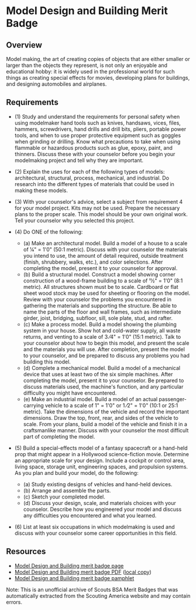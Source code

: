 

# Model Design and Building Merit Badge


## Overview



Model making, the art of creating copies of objects that are either smaller or larger than the objects they represent, is not only an enjoyable and educational hobby: it is widely used in the professional world for such things as creating special effects for movies, developing plans for buildings, and designing automobiles and airplanes.

## Requirements

* (1) Study and understand the requirements for personal safety when using modelmaker hand tools such as knives, handsaws, vices, files, hammers, screwdrivers, hand drills and drill bits, pliers, portable power tools, and when to use proper protective equipment such as goggles when grinding or drilling. Know what precautions to take when using flammable or hazardous products such as glue, epoxy, paint, and thinners. Discuss these with your counselor before you begin your modelmaking project and tell why they are important.
* (2) Explain the uses for each of the following types of models: architectural, structural, process, mechanical, and industrial. Do research into the different types of materials that could be used in making these models.
* (3) With your counselor's advice, select a subject from requirement 4 for your model project. Kits may not be used. Prepare the necessary plans to the  proper scale. This model should be your own original work. Tell your counselor why you selected this project.
* (4) Do ONE of the following:
    * (a) Make an architectural model. Build a model of a house to a scale of 1⁄4" = 1'0" (50:1 metric). Discuss with your counselor the materials you intend to use, the amount of detail required, outside treatment (finish, shrubbery, walks, etc.), and color selections. After completing the model, present it to your counselor for approval.
    * (b) Build a structural model. Construct a model showing corner construction of a wood-frame building to a scale of 11⁄2" = 1'0" (8:1 metric). All structures shown must be to scale. Cardboard or flat sheet wood stock may be used for sheeting or flooring on the model. Review with your counselor the problems you encountered in gathering the materials and supporting the structure. Be able to name the parts of the floor and wall frames, such as intermediate girder, joist, bridging, subfloor, sill, sole plate, stud, and rafter.
    * (c) Make a process model. Build a model showing the plumbing system in your house. Show hot and cold-water supply, all waste returns, and venting to a scale of 3 ⁄4" = 1'0" (15:1 metric). Talk to your counselor about how to begin this model, and present the scale and the materials you will use. After completion, present the model to your counselor, and be prepared to discuss any problems you had building this model.
    * (d) Complete a mechanical model. Build a model of a mechanical device that uses at least two of the six simple machines. After completing the model, present it to your counselor. Be prepared to discuss materials used, the machine's function, and any particular difficulty you might have encountered.
    * (e) Make an industrial model. Build a model of an actual passenger-carrying vehicle to a scale of 1" = 1'0" or 1 ⁄2" = 1'0" (10:1 or 25:1 metric). Take the dimensions of the vehicle and record the important dimensions. Draw the top, front, rear, and sides of the vehicle to scale. From your plans, build a model of the vehicle and finish it in a craftsmanlike manner. Discuss with your counselor the most difficult part of completing the model.


* (5) Build a special-effects model of a fantasy spacecraft or a hand-held prop that might appear in a Hollywood science-fiction movie. Determine an appropriate scale for your design. Include a cockpit or control area, living space, storage  unit, engineering spaces, and propulsion systems. As you plan and build your model, do the following:
    * (a) Study existing designs of vehicles and hand-held devices.
    * (b) Arrange and assemble the parts.
    * (c) Sketch your completed model.
    * (d) Discuss your design, scale, and materials choices with your counselor. Describe how you engineered your model and discuss any difficulties you encountered and what you learned.


* (6) List at least six occupations in which modelmaking is used and discuss with your counselor some career opportunities in this field.


## Resources

- [Model Design and Building merit badge page](https://www.scouting.org/merit-badges/model-design-and-building/)
- [Model Design and Building merit badge PDF](https://filestore.scouting.org/filestore/Merit_Badge_ReqandRes/Pamphlets/Model%20Design_2024.pdf) ([local copy](files/model-design-and-building-merit-badge.pdf))
- [Model Design and Building merit badge pamphlet](https://www.scoutshop.org/catalog/product/view/id/17381)

Note: This is an unofficial archive of Scouts BSA Merit Badges that was automatically extracted from the Scouting America website and may contain errors.